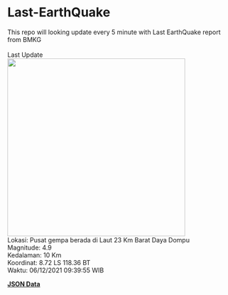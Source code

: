 # Last-EarthQuake
This repo will looking update every 5 minute with Last EarthQuake report from BMKG
<br>
<br>
Last Update
<br>
<img src="https://ews.bmkg.go.id/TEWS/data/20211206093955.mmi.jpg" width="400"/>
<br>
Lokasi: Pusat gempa berada di Laut 23 Km Barat Daya Dompu <br>
Magnitude: 4.9 <br>
Kedalaman: 10 Km <br>
Koordinat: 8.72 LS 118.36 BT <br>
Waktu: 06/12/2021 09:39:55 WIB <br>

<a href="./data/data.json">**JSON Data**</a>
